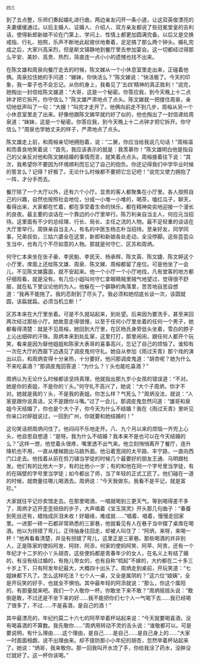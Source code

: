    四三 

   到了五点整，乐师们奏起婚礼进行曲，两边亲友闪开一条小道，让这双英俊漂亮的夫妻缓缓通过。以后主婚人、证婚人、介绍人、双方亲友都说了些冠冕堂皇的吉利话，使得新郎新娘不论在门第上、学问上、性情上都更加圆满完备。以后又是交换戒指、行礼、拍照，乐声不断地此起彼伏地奏着，足足搞了那么两个钟头。婚礼完成之后，大家兴高采烈，但是斯文镇静地到餐厅里去参加宴会。这一切都经过得那么平安、美妙、高贵、热烈，简直连一点小小的遗憾也找不出来。

   在陈文雄和周泉向餐厅走去的时候，陈文娣从一个小休息室里走出来，正碰着他俩。周泉拉住她的手问道：“娣妹，你快活么？”陈文娣说：“快活极了。今天的印象，我一辈子也不会忘记。从你的身上，我看见了‘五四’精神的真正胜利！”说完，她掏出一封信给陈文雄道：“大哥，这是一个秘密。你答应我，到今天晚上十二点钟才把它拆开。你守信么？”陈文雄严肃地点了点头。陈文娣就一把搂住周泉，亲切地低声叫了一句：“大嫂！”叫完才走开了。他俩向前走不到几步，周榕从另一个小休息室里走了出来。好像他跟陈文娣早就约好了似的，他也掏出了一封信递给周泉道：“妹妹，这是一个秘密。你答应我，到今天晚上十二点钟才把它拆开。你守信么？”周泉也学她丈夫的样子，严肃地点了点头。

   陈文雄走上前，和周榕亲切地拥抱着，说：“二舅，你应当给我说几句话！”周榕温和而善良地笑着说：“首先，我应该表示的就是：我羡慕你！”陈文雄明白他是指自己的父亲反对他和陈文娣结婚的事情而言，就笑着点点头。周榕接着往下说：“其次，我希望你不要因为环境顺利而忘记了自己的抱负。你还记得我们中学毕业时候的誓言么？记得？好极了。无论什么时候都不要把它忘记吧！”说完又使力拥抱了一阵，才分手而去。

   餐厅除了一个大厅以外，还有六个小厅。显贵的客人都聚集在小厅里。各人按照自己的兴趣，自然也按照社会地位，分成一小堆一小堆的，喝茶，嗑红瓜子，聊天，看得出来，大家都在忙着，都在享受着生命的快乐，都在精神奕奕地迎接一个漫长的良夜。最主要的谈话在一个靠边的小厅里举行。陈万利亲自当主人，何应元当招待。这里面有不少的总经理、行长、局长、主任之流的人物。最不足轻重的谈话在大厅里举行。周铁亲自当主人，有名的中医生杨志朴当招待。至亲好友，同学同事，兄弟叔伯，三姑六婆全在这里，新郎和新娘各处走动，全没停脚。这些芸芸众生当中，也有几个不尽如意的人物。那就是何守仁、区苏和周炳。

   何守仁本来坐在张子豪、李民魁、李民天、杨承辉、陈文英、陈文婕、陈文婷这个小厅里，席面上还给陈文雄、周泉、陈文娣、周榕都留了座位。可是他坐了一会儿，不见陈文娣露面，就不安起来。他一个小厅一个小厅地找，凡有堂客的地方都仔细观看，就是没有。有几位小姐叫何守仁拿眼睛贼里贼气地望过，觉得很不舒服，就在私下里议论他的为人。他躲在一个僻静的角落里，苦苦地自思自想道：“我再不能拖了。我的忍耐到了尽头了。我必须和她彻底长谈一次，该圆就圆，该扁就扁。必须当机立断！”

   区苏本来在大厅里坐着。可是不久就站起来，到处望。后来因为要洗手，甚至来回两次经过那些小厅。她故意走得很慢，以至于任何小厅里坐着的任何一个男子，她都看得清楚：就是不见周榕，她回到大厅里，在区杨氏身旁低头坐着，雪白的脖子上沁出细碎的汗珠。周炳本来到处乱窜，这里打打，那里闹闹，跟任何人都开个玩笑，看来是因为替他姐姐和陈家大表哥的喜事高兴，忘记了自己的烦恼了。谁知有一次在大厅的西窗下边遇见了调皮鬼何守礼。她自从参加《雨过天青》那个戏的演出以后，和周炳变得十分亲热，十分要好。他问那调皮鬼道：“胡杏呢？她为什么不来吃喜酒？”那调皮鬼回答道：“为什么？丫头也能吃喜酒？”

   周炳认为无论什么时候都该坚持真理，他就指出那九岁小女孩的错误道：“不对。她是你的表姐，不是你的丫头。”何守礼不高兴了，她说：“大个子周炳，你才不对。她就是我的丫头，不是我的表姐。你怎么样？气死么？”周炳没法，就说：“人家是跟你说真话，又不是跟你斗嘴。”过了一会儿，那调皮鬼忽然问道：“雄哥和泉姐今天结婚了，你也是个大个子，你今天为什么不结婚？我在《雨过天青》里听见你亲口对婷姐说过，一回到广州，你就要和她结婚的！”

   这句笑话把周炳问住了。他闷闷不乐地走开。八、九个月以来的烦恼一齐兜上心头，他自思自想道：“是呀。我为什么不结婚？我本来不是也可以在今天结婚的么？”这样一想，他觉着头很疼，嘴里透不出气来。他立刻悄悄离开了餐厅，连升降机也不用，一直从楼梯跑出马路外面。他沿着宽阔的太平路、丰宁路，一直向西门口走去。他找着从前在剪刀铺当学徒的时候几个最要好的朋友王通、马明跟杜发。他们有的比他大一岁，有的比他小一岁；有的和他在同一个字号里当学徒，有的在隔壁的字号里当学徒；如今都出了师，当了年轻的正式工匠了。他们碰在一道的时候，就商量往哪儿喝酒去。周炳说：“今天我做东。我看不是平记，就是富珍。”

   大家就往平记炒卖馆走去。在那里喝酒，一唱就喝到三更天气。等到喝得差不多了，周炳才迈开歪歪扭扭的步子，大声唱着《宝玉哭灵》开头那几句曲子：“春蚕到死丝还有，蜡烛成灰泪未收！好姻缘，难成就……”唱着、唱着，慢慢走回家里。一进那一砖一石都非常熟悉的三家巷，他就看见有人在巷子当中摆了桌席在喝酒。他以为拐错了弯儿，正待抽身往回走，却被人叫住了：“阿炳，来呀，来喝一杯！”他再看看清楚，并没有拐错了弯儿，这里正是三家巷。那些喝酒的并非别人，正是陈家的使妈阿发、阿财、阿添，何家的使妈阿笑、阿苹、阿贵，还有一个年纪才十二岁的小丫头胡杏。这些使妈都是青春年少的女人，在名义上有结了婚的，有没有结过婚的，有拖儿带女的，也有自称“梳起”不嫁的，大约都在二十多三十岁上下，只有阿发年纪最大，大概四十出头了。周炳走到桌前，开玩笑道：“七姐妹都下凡了。怎么这样吃法？七个人一桌，又全是属阴的？”这六位“娘姨”，全是开玩笑的好手，也就全不惧怕。其中最年轻的阿添就说：“那么，你这个属阳的，有胆量就来吧。我们一个人敬你一杯。你敢坐下来不敢？”周炳摇摇头说：“敢倒是敢，不过还是不坐下来的好……我不能把你们七个人一气喝下去……我已经喝了很多了，不过……不是喜酒，是自己的酒！”

   其中最漂亮的，年纪约莫二十六七的阿苹举着杯站起来说：“今天就要喝喜酒，没有喝喜酒的不算数。我先敬你……”周炳用转动不灵的舌头说：“谁敬都可以。可是要说明，有什么理由……这个理由，是自己……是自己……是自己身上的……”大家一时面面相觑，说不出理由来。却不提防那小小年纪的胡杏，忽然举着杯站起来了。她说：“炳哥，我来敬你。那一回我叫开水烫了手，你给我涂了药水，没肿没烂就好了。这一杯你该喝。”

